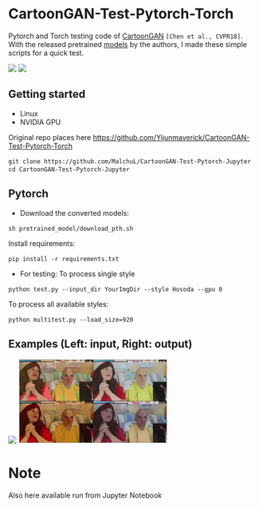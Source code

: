# CartoonGAN-Test-Pytorch-Torch
Pytorch and Torch testing code of [CartoonGAN](http://openaccess.thecvf.com/content_cvpr_2018/CameraReady/2205.pdf) `[Chen et al., CVPR18]`. With the released pretrained [models](http://cg.cs.tsinghua.edu.cn/people/~Yongjin/Yongjin.htm) by the authors, I made these simple scripts for a quick test.

<p>
    <img src='test_output/demo_ori.gif' width=300 />
    <img src='test_output/demo.gif' width=300 />
</p>


## Getting started

- Linux
- NVIDIA GPU


Original repo places here https://github.com/Yijunmaverick/CartoonGAN-Test-Pytorch-Torch
```
git clone https://github.com/MalchuL/CartoonGAN-Test-Pytorch-Jupyter
cd CartoonGAN-Test-Pytorch-Jupyter
```

## Pytorch

- Download the converted models:

```
sh pretrained_model/download_pth.sh
```

Install requirements:
```
pip install -r requirements.txt
```

- For testing:
To process single style
```
python test.py --input_dir YourImgDir --style Hosoda --gpu 0
```
To process all available styles:
```
python multitest.py --load_size=920
```


## Examples (Left: input, Right: output)

<p>
    <img src='test_img/test_photo.png' width=300 />
    <img src='test_output/output.png' width=300 />
</p>

# Note
Also here available run from Jupyter Notebook
